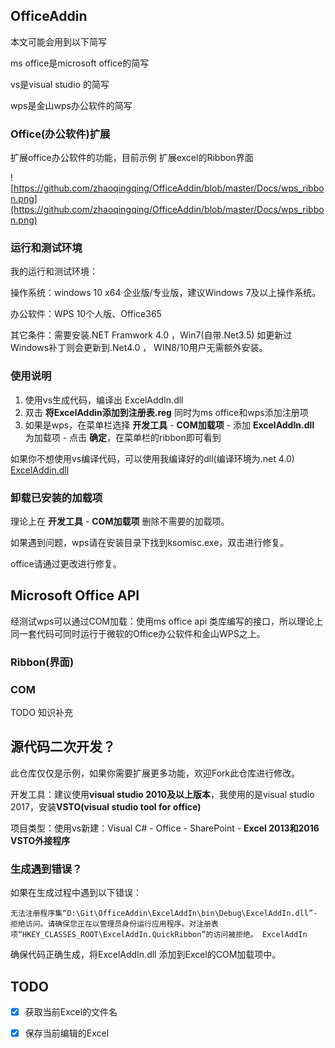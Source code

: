 ## OfficeAddin

本文可能会用到以下简写

ms office是microsoft office的简写

vs是visual studio 的简写

wps是金山wps办公软件的简写

### Office(办公软件)扩展

扩展office办公软件的功能，目前示例 扩展excel的Ribbon界面

![https://github.com/zhaoqingqing/OfficeAddin/blob/master/Docs/wps_ribbon.png](https://github.com/zhaoqingqing/OfficeAddin/blob/master/Docs/wps_ribbon.png)

### 运行和测试环境

我的运行和测试环境：

操作系统：windows 10 x64 企业版/专业版，建议Windows 7及以上操作系统。

办公软件：WPS 10个人版、Office365

其它条件：需要安装.NET Framwork 4.0 ，Win7(自带.Net3.5) 如更新过Windows补丁则会更新到.Net4.0 ， WIN8/10用户无需额外安装。

### 使用说明

1. 使用vs生成代码，编译出 ExcelAddIn.dll
2. 双击 **将ExcelAddin添加到注册表.reg**  同时为ms office和wps添加注册项
3. 如果是wps，在菜单栏选择 **开发工具** - **COM加载项** - 添加 **ExcelAddIn.dll** 为加载项 - 点击 **确定**，在菜单栏的ribbon即可看到

如果你不想使用vs编译代码，可以使用我编译好的dll(编译环境为.net 4.0) [ExcelAddin.dll](https://github.com/zhaoqingqing/OfficeAddin/blob/master/ExcelAddIn/release_bin/ExcelAddIn.dll)


### 卸载已安装的加载项

理论上在 **开发工具** - **COM加载项** 删除不需要的加载项。

如果遇到问题，wps请在安装目录下找到ksomisc.exe，双击进行修复。

office请通过更改进行修复。

## Microsoft Office API

经测试wps可以通过COM加载：使用ms office  api 类库编写的接口，所以理论上同一套代码可同时运行于微软的Office办公软件和金山WPS之上。

### Ribbon(界面)



### COM

TODO 知识补充



## 源代码二次开发？

此仓库仅仅是示例，如果你需要扩展更多功能，欢迎Fork此仓库进行修改。

开发工具：建议使用**visual studio 2010及以上版本**，我使用的是visual studio 2017，安装**VSTO(visual studio tool for office)**

项目类型：使用vs新建：Visual C# - Office - SharePoint  - **Excel 2013和2016 VSTO外接程序**

### 生成遇到错误？

如果在生成过程中遇到以下错误：

``` shell
无法注册程序集“D:\Git\OfficeAddin\ExcelAddIn\bin\Debug\ExcelAddIn.dll”- 拒绝访问。请确保您正在以管理员身份运行应用程序。对注册表项“HKEY_CLASSES_ROOT\ExcelAddIn.QuickRibbon”的访问被拒绝。	ExcelAddIn		
```
确保代码正确生成，将ExcelAddIn.dll 添加到Excel的COM加载项中。



## TODO

- [x] 获取当前Excel的文件名 
- [x] 保存当前编辑的Excel

